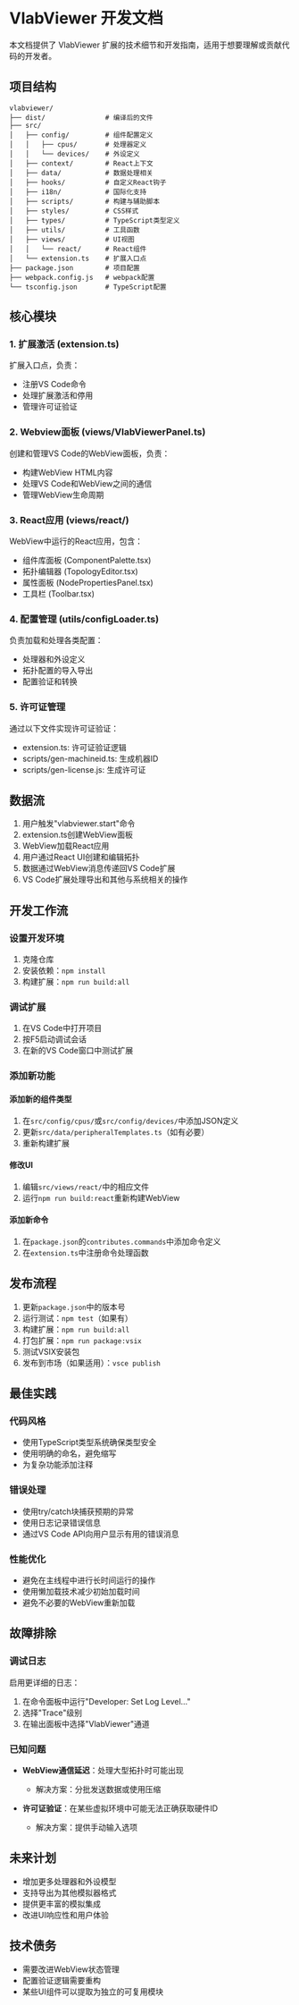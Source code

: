 # VlabViewer 开发文档

本文档提供了 VlabViewer 扩展的技术细节和开发指南，适用于想要理解或贡献代码的开发者。

## 项目结构

```
vlabviewer/
├── dist/               # 编译后的文件
├── src/
│   ├── config/         # 组件配置定义
│   │   ├── cpus/       # 处理器定义
│   │   └── devices/    # 外设定义
│   ├── context/        # React上下文
│   ├── data/           # 数据处理相关
│   ├── hooks/          # 自定义React钩子
│   ├── i18n/           # 国际化支持
│   ├── scripts/        # 构建与辅助脚本
│   ├── styles/         # CSS样式
│   ├── types/          # TypeScript类型定义
│   ├── utils/          # 工具函数
│   ├── views/          # UI视图
│   │   └── react/      # React组件
│   └── extension.ts    # 扩展入口点
├── package.json        # 项目配置
├── webpack.config.js   # webpack配置
└── tsconfig.json       # TypeScript配置
```

## 核心模块

### 1. 扩展激活 (extension.ts)

扩展入口点，负责：
- 注册VS Code命令
- 处理扩展激活和停用
- 管理许可证验证

### 2. Webview面板 (views/VlabViewerPanel.ts)

创建和管理VS Code的WebView面板，负责：
- 构建WebView HTML内容
- 处理VS Code和WebView之间的通信
- 管理WebView生命周期

### 3. React应用 (views/react/)

WebView中运行的React应用，包含：
- 组件库面板 (ComponentPalette.tsx)
- 拓扑编辑器 (TopologyEditor.tsx)
- 属性面板 (NodePropertiesPanel.tsx)
- 工具栏 (Toolbar.tsx)

### 4. 配置管理 (utils/configLoader.ts)

负责加载和处理各类配置：
- 处理器和外设定义
- 拓扑配置的导入导出
- 配置验证和转换

### 5. 许可证管理

通过以下文件实现许可证验证：
- extension.ts: 许可证验证逻辑
- scripts/gen-machineid.ts: 生成机器ID
- scripts/gen-license.js: 生成许可证

## 数据流

1. 用户触发"vlabviewer.start"命令
2. extension.ts创建WebView面板
3. WebView加载React应用
4. 用户通过React UI创建和编辑拓扑
5. 数据通过WebView消息传递回VS Code扩展
6. VS Code扩展处理导出和其他与系统相关的操作

## 开发工作流

### 设置开发环境

1. 克隆仓库
2. 安装依赖：`npm install`
3. 构建扩展：`npm run build:all`

### 调试扩展

1. 在VS Code中打开项目
2. 按F5启动调试会话
3. 在新的VS Code窗口中测试扩展

### 添加新功能

#### 添加新的组件类型

1. 在`src/config/cpus/`或`src/config/devices/`中添加JSON定义
2. 更新`src/data/peripheralTemplates.ts`（如有必要）
3. 重新构建扩展

#### 修改UI

1. 编辑`src/views/react/`中的相应文件
2. 运行`npm run build:react`重新构建WebView

#### 添加新命令

1. 在`package.json`的`contributes.commands`中添加命令定义
2. 在`extension.ts`中注册命令处理函数

## 发布流程

1. 更新`package.json`中的版本号
2. 运行测试：`npm test`（如果有）
3. 构建扩展：`npm run build:all`
4. 打包扩展：`npm run package:vsix`
5. 测试VSIX安装包
6. 发布到市场（如果适用）：`vsce publish`

## 最佳实践

### 代码风格

- 使用TypeScript类型系统确保类型安全
- 使用明确的命名，避免缩写
- 为复杂功能添加注释

### 错误处理

- 使用try/catch块捕获预期的异常
- 使用日志记录错误信息
- 通过VS Code API向用户显示有用的错误消息

### 性能优化

- 避免在主线程中进行长时间运行的操作
- 使用懒加载技术减少初始加载时间
- 避免不必要的WebView重新加载

## 故障排除

### 调试日志

启用更详细的日志：
1. 在命令面板中运行"Developer: Set Log Level..."
2. 选择"Trace"级别
3. 在输出面板中选择"VlabViewer"通道

### 已知问题

- **WebView通信延迟**：处理大型拓扑时可能出现
  - 解决方案：分批发送数据或使用压缩

- **许可证验证**：在某些虚拟环境中可能无法正确获取硬件ID
  - 解决方案：提供手动输入选项

## 未来计划

- 增加更多处理器和外设模型
- 支持导出为其他模拟器格式
- 提供更丰富的模拟集成
- 改进UI响应性和用户体验

## 技术债务

- 需要改进WebView状态管理
- 配置验证逻辑需要重构
- 某些UI组件可以提取为独立的可复用模块
